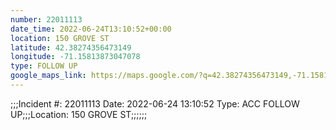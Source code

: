 ```yaml
---
number: 22011113
date_time: 2022-06-24T13:10:52+00:00
location: 150 GROVE ST
latitude: 42.38274356473149
longitude: -71.15813873047078
type: FOLLOW UP
google_maps_link: https://maps.google.com/?q=42.38274356473149,-71.15813873047078
---
```


;;;Incident #: 22011113  Date: 2022-06-24 13:10:52   Type: ACC FOLLOW UP;;;Location: 150 GROVE ST;;;;;;
